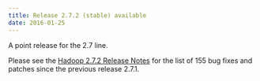 ```yaml
---
title: Release 2.7.2 (stable) available
date: 2016-01-25
---
```

<!---
  Licensed under the Apache License, Version 2.0 (the "License");
  you may not use this file except in compliance with the License.
  You may obtain a copy of the License at

   http://www.apache.org/licenses/LICENSE-2.0

  Unless required by applicable law or agreed to in writing, software
  distributed under the License is distributed on an "AS IS" BASIS,
  WITHOUT WARRANTIES OR CONDITIONS OF ANY KIND, either express or implied.
  See the License for the specific language governing permissions and
  limitations under the License. See accompanying LICENSE file.
-->

A point release for the 2.7 line.

Please see the [Hadoop 2.7.2 Release
Notes](https://hadoop.apache.org/docs/r2.7.2/hadoop-project-dist/hadoop-common/releasenotes.html)
for the list of 155 bug fixes and patches since the previous release
2.7.1.

